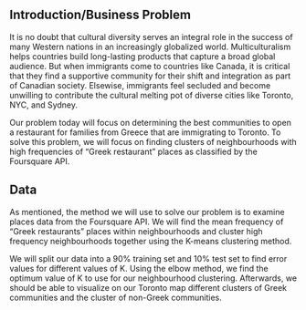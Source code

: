 ## Introduction/Business Problem
  It is no doubt that cultural diversity serves an integral role in the success of many Western nations in an increasingly globalized world. Multiculturalism helps countries build long-lasting products that capture a broad global audience. But when immigrants come to countries like Canada, it is critical that they find a supportive community for their shift and integration as part of Canadian society. Elsewise, immigrants feel secluded and become unwilling to contribute the cultural melting pot of diverse cities like Toronto, NYC, and Sydney. 

  Our problem today will focus on determining the best communities to open a restaurant for families from Greece that are immigrating to Toronto. To solve this problem, we will focus on finding clusters of neighbourhoods with high frequencies of “Greek restaurant” places as classified by the Foursquare API.

## Data
  As mentioned, the method we will use to solve our problem is to examine places data from the Foursquare API. We will find the mean frequency of “Greek restaurants” places within neighbourhoods and cluster high frequency neighbourhoods together using the K-means clustering method. 

  We will split our data into a 90% training set and 10% test set to find error values for different values of K. Using the elbow method, we find the optimum value of K to use for our neighbourhood clustering. Afterwards, we should be able to visualize on our Toronto map different clusters of Greek communities and the cluster of non-Greek communities.
